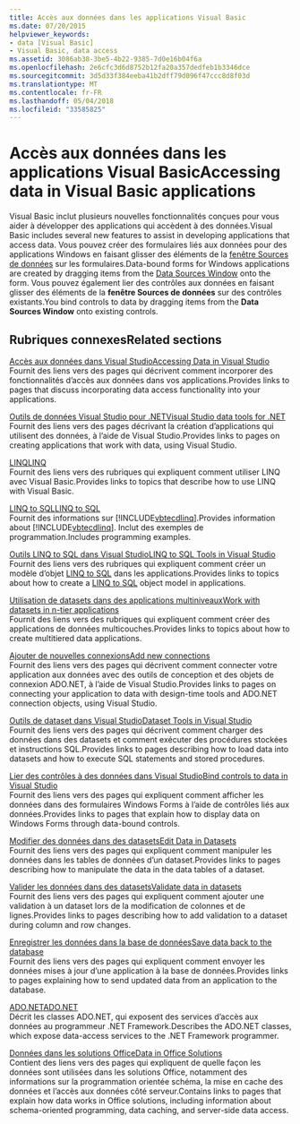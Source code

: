 ```yaml
---
title: Accès aux données dans les applications Visual Basic
ms.date: 07/20/2015
helpviewer_keywords:
- data [Visual Basic]
- Visual Basic, data access
ms.assetid: 3086ab38-3be5-4b22-9385-7d0e16b04f6a
ms.openlocfilehash: 2e6cfc3d6d8752b12fa20a357dedfeb1b3346dce
ms.sourcegitcommit: 3d5d33f384eeba41b2dff79d096f47ccc8d8f03d
ms.translationtype: MT
ms.contentlocale: fr-FR
ms.lasthandoff: 05/04/2018
ms.locfileid: "33585825"
---
```

# <a name="accessing-data-in-visual-basic-applications"></a><span data-ttu-id="651f7-102">Accès aux données dans les applications Visual Basic</span><span class="sxs-lookup"><span data-stu-id="651f7-102">Accessing data in Visual Basic applications</span></span>
<span data-ttu-id="651f7-103">Visual Basic inclut plusieurs nouvelles fonctionnalités conçues pour vous aider à développer des applications qui accèdent à des données.</span><span class="sxs-lookup"><span data-stu-id="651f7-103">Visual Basic includes several new features to assist in developing applications that access data.</span></span> <span data-ttu-id="651f7-104">Vous pouvez créer des formulaires liés aux données pour des applications Windows en faisant glisser des éléments de la [fenêtre Sources de données](/visualstudio/data-tools/add-new-data-sources) sur les formulaires.</span><span class="sxs-lookup"><span data-stu-id="651f7-104">Data-bound forms for Windows applications are created by dragging items from the [Data Sources Window](/visualstudio/data-tools/add-new-data-sources) onto the form.</span></span> <span data-ttu-id="651f7-105">Vous pouvez également lier des contrôles aux données en faisant glisser des éléments de la **fenêtre Sources de données** sur des contrôles existants.</span><span class="sxs-lookup"><span data-stu-id="651f7-105">You bind controls to data by dragging items from the **Data Sources Window** onto existing controls.</span></span>  
  
## <a name="related-sections"></a><span data-ttu-id="651f7-106">Rubriques connexes</span><span class="sxs-lookup"><span data-stu-id="651f7-106">Related sections</span></span>  
 [<span data-ttu-id="651f7-107">Accès aux données dans Visual Studio</span><span class="sxs-lookup"><span data-stu-id="651f7-107">Accessing Data in Visual Studio</span></span>](/visualstudio/data-tools/)  
 <span data-ttu-id="651f7-108">Fournit des liens vers des pages qui décrivent comment incorporer des fonctionnalités d’accès aux données dans vos applications.</span><span class="sxs-lookup"><span data-stu-id="651f7-108">Provides links to pages that discuss incorporating data access functionality into your applications.</span></span>

 [<span data-ttu-id="651f7-109">Outils de données Visual Studio pour .NET</span><span class="sxs-lookup"><span data-stu-id="651f7-109">Visual Studio data tools for .NET</span></span>](/visualstudio/data-tools/visual-studio-data-tools-for-dotnet)  
 <span data-ttu-id="651f7-110">Fournit des liens vers des pages décrivant la création d’applications qui utilisent des données, à l’aide de Visual Studio.</span><span class="sxs-lookup"><span data-stu-id="651f7-110">Provides links to pages on creating applications that work with data, using Visual Studio.</span></span>  
  
 [<span data-ttu-id="651f7-111">LINQ</span><span class="sxs-lookup"><span data-stu-id="651f7-111">LINQ</span></span>](../../visual-basic/programming-guide/language-features/linq/index.md)  
 <span data-ttu-id="651f7-112">Fournit des liens vers des rubriques qui expliquent comment utiliser LINQ avec Visual Basic.</span><span class="sxs-lookup"><span data-stu-id="651f7-112">Provides links to topics that describe how to use LINQ with Visual Basic.</span></span>  
  
 [<span data-ttu-id="651f7-113">LINQ to SQL</span><span class="sxs-lookup"><span data-stu-id="651f7-113">LINQ to SQL</span></span>](../../framework/data/adonet/sql/linq/index.md)  
 <span data-ttu-id="651f7-114">Fournit des informations sur [!INCLUDE[vbtecdlinq](~/includes/vbtecdlinq-md.md)].</span><span class="sxs-lookup"><span data-stu-id="651f7-114">Provides information about [!INCLUDE[vbtecdlinq](~/includes/vbtecdlinq-md.md)].</span></span> <span data-ttu-id="651f7-115">Inclut des exemples de programmation.</span><span class="sxs-lookup"><span data-stu-id="651f7-115">Includes programming examples.</span></span>  
  
 [<span data-ttu-id="651f7-116">Outils LINQ to SQL dans Visual Studio</span><span class="sxs-lookup"><span data-stu-id="651f7-116">LINQ to SQL Tools in Visual Studio</span></span>](/visualstudio/data-tools/linq-to-sql-tools-in-visual-studio2)  
 <span data-ttu-id="651f7-117">Fournit des liens vers des rubriques qui expliquent comment créer un modèle d’objet [LINQ to SQL](../../framework/data/adonet/sql/linq/index.md) dans les applications.</span><span class="sxs-lookup"><span data-stu-id="651f7-117">Provides links to topics about how to create a [LINQ to SQL](../../framework/data/adonet/sql/linq/index.md) object model in applications.</span></span>  
  
 [<span data-ttu-id="651f7-118">Utilisation de datasets dans des applications multiniveaux</span><span class="sxs-lookup"><span data-stu-id="651f7-118">Work with datasets in n-tier applications</span></span>](/visualstudio/data-tools/work-with-datasets-in-n-tier-applications)  
 <span data-ttu-id="651f7-119">Fournit des liens vers des rubriques qui expliquent comment créer des applications de données multicouches.</span><span class="sxs-lookup"><span data-stu-id="651f7-119">Provides links to topics about how to create multitiered data applications.</span></span>  
     
 [<span data-ttu-id="651f7-120">Ajouter de nouvelles connexions</span><span class="sxs-lookup"><span data-stu-id="651f7-120">Add new connections</span></span>](/visualstudio/data-tools/add-new-connections)  
 <span data-ttu-id="651f7-121">Fournit des liens vers des pages qui décrivent comment connecter votre application aux données avec des outils de conception et des objets de connexion ADO.NET, à l’aide de Visual Studio.</span><span class="sxs-lookup"><span data-stu-id="651f7-121">Provides links to pages on connecting your application to data with design-time tools and ADO.NET connection objects, using Visual Studio.</span></span>  

 [<span data-ttu-id="651f7-122">Outils de dataset dans Visual Studio</span><span class="sxs-lookup"><span data-stu-id="651f7-122">Dataset Tools in Visual Studio</span></span>](/visualstudio/data-tools/dataset-tools-in-visual-studio)  
 <span data-ttu-id="651f7-123">Fournit des liens vers des pages qui décrivent comment charger des données dans des datasets et comment exécuter des procédures stockées et instructions SQL.</span><span class="sxs-lookup"><span data-stu-id="651f7-123">Provides links to pages describing how to load data into datasets and how to execute SQL statements and stored procedures.</span></span>  
  
 [<span data-ttu-id="651f7-124">Lier des contrôles à des données dans Visual Studio</span><span class="sxs-lookup"><span data-stu-id="651f7-124">Bind controls to data in Visual Studio</span></span>](/visualstudio/data-tools/bind-controls-to-data-in-visual-studio)  
 <span data-ttu-id="651f7-125">Fournit des liens vers des pages qui expliquent comment afficher les données dans des formulaires Windows Forms à l’aide de contrôles liés aux données.</span><span class="sxs-lookup"><span data-stu-id="651f7-125">Provides links to pages that explain how to display data on Windows Forms through data-bound controls.</span></span>  
  
 [<span data-ttu-id="651f7-126">Modifier des données dans des datasets</span><span class="sxs-lookup"><span data-stu-id="651f7-126">Edit Data in Datasets</span></span>](/visualstudio/data-tools/edit-data-in-datasets)  
 <span data-ttu-id="651f7-127">Fournit des liens vers des pages qui expliquent comment manipuler les données dans les tables de données d’un dataset.</span><span class="sxs-lookup"><span data-stu-id="651f7-127">Provides links to pages describing how to manipulate the data in the data tables of a dataset.</span></span>  
  
 [<span data-ttu-id="651f7-128">Valider les données dans des datasets</span><span class="sxs-lookup"><span data-stu-id="651f7-128">Validate data in datasets</span></span>](/visualstudio/data-tools/validate-data-in-datasets)  
 <span data-ttu-id="651f7-129">Fournit des liens vers des pages qui expliquent comment ajouter une validation à un dataset lors de la modification de colonnes et de lignes.</span><span class="sxs-lookup"><span data-stu-id="651f7-129">Provides links to pages describing how to add validation to a dataset during column and row changes.</span></span>  
  
 [<span data-ttu-id="651f7-130">Enregistrer les données dans la base de données</span><span class="sxs-lookup"><span data-stu-id="651f7-130">Save data back to the database</span></span>](/visualstudio/data-tools/save-data-back-to-the-database)  
 <span data-ttu-id="651f7-131">Fournit des liens vers des pages qui expliquent comment envoyer les données mises à jour d’une application à la base de données.</span><span class="sxs-lookup"><span data-stu-id="651f7-131">Provides links to pages explaining how to send updated data from an application to the database.</span></span>  
  
 [<span data-ttu-id="651f7-132">ADO.NET</span><span class="sxs-lookup"><span data-stu-id="651f7-132">ADO.NET</span></span>](../../framework/data/adonet/index.md)  
 <span data-ttu-id="651f7-133">Décrit les classes ADO.NET, qui exposent des services d’accès aux données au programmeur .NET Framework.</span><span class="sxs-lookup"><span data-stu-id="651f7-133">Describes the ADO.NET classes, which expose data-access services to the .NET Framework programmer.</span></span>

 [<span data-ttu-id="651f7-134">Données dans les solutions Office</span><span class="sxs-lookup"><span data-stu-id="651f7-134">Data in Office Solutions</span></span>](https://msdn.microsoft.com/library/xx069ybh)  
 <span data-ttu-id="651f7-135">Contient des liens vers des pages qui expliquent de quelle façon les données sont utilisées dans les solutions Office, notamment des informations sur la programmation orientée schéma, la mise en cache des données et l’accès aux données côté serveur.</span><span class="sxs-lookup"><span data-stu-id="651f7-135">Contains links to pages that explain how data works in Office solutions, including information about schema-oriented programming, data caching, and server-side data access.</span></span>
